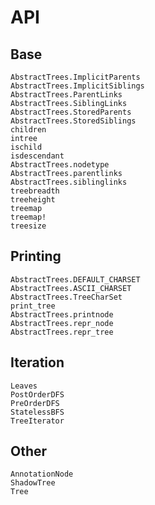 # API


## Base

```@docs
AbstractTrees.ImplicitParents
AbstractTrees.ImplicitSiblings
AbstractTrees.ParentLinks
AbstractTrees.SiblingLinks
AbstractTrees.StoredParents
AbstractTrees.StoredSiblings
children
intree
ischild
isdescendant
AbstractTrees.nodetype
AbstractTrees.parentlinks
AbstractTrees.siblinglinks
treebreadth
treeheight
treemap
treemap!
treesize
```


## Printing

```@docs
AbstractTrees.DEFAULT_CHARSET
AbstractTrees.ASCII_CHARSET
AbstractTrees.TreeCharSet
print_tree
AbstractTrees.printnode
AbstractTrees.repr_node
AbstractTrees.repr_tree
```


## Iteration

```@docs
Leaves
PostOrderDFS
PreOrderDFS
StatelessBFS
TreeIterator
```


## Other

```@docs
AnnotationNode
ShadowTree
Tree
```
